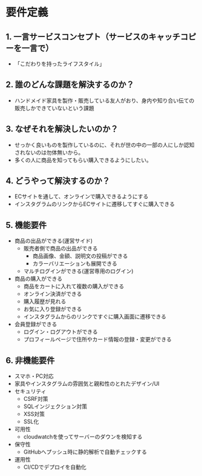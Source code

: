 # 要件定義
## 1. 一言サービスコンセプト（サービスのキャッチコピーを一言で）

- 「こだわりを持ったライフスタイル」

## 2. 誰のどんな課題を解決するのか？

- ハンドメイド家具を製作・販売している友人がおり、身内や知り合い伝ての販売しかできていないという課題
## 3. なぜそれを解決したいのか？

- せっかく良いものを製作しているのに、それが世の中の一部の人にしか認知されないのは勿体無いから。
- 多くの人に商品を知ってもらい購入できるようにしたい。

## 4. どうやって解決するのか？

- ECサイトを通して、オンラインで購入できるようにする
- インスタグラムのリンクからECサイトに遷移してすぐに購入できる

## 5. 機能要件

- 商品の出品ができる(運営サイド)
    - 販売者側で商品の出品ができる
        - 商品画像、金額、説明文の投稿ができる
        - カラーバリエーションも展開できる
    - マルチログインができる(運営専用のログイン)
- 商品の購入ができる
    - 商品をカートに入れて複数の購入ができる
    - オンライン決済ができる
    - 購入履歴が見れる
    - お気に入り登録ができる
    - インスタグラムからのリンクですぐに購入画面に遷移できる
- 会員登録ができる
    - ログイン・ログアウトができる
    - プロフィールページで住所やカード情報の登録・変更ができる

## 6. 非機能要件

- スマホ・PC対応
- 家具やインスタグラムの雰囲気と親和性のとれたデザイン/UI
- セキュリティ
    - CSRF対策
    - SQLインジェクション対策
    - XSS対策
    - SSL化
- 可用性
    - cloudwatchを使ってサーバーのダウンを検知する
- 保守性
    - GitHubへプッシュ時に静的解析で自動チェックする
- 運用性
    - CI/CDでデプロイを自動化